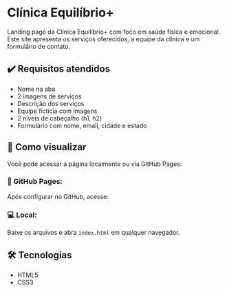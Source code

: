 # Clínica Equilíbrio+

Landing page da Clínica Equilíbrio+ com foco em saúde física e emocional. Este site apresenta os serviços oferecidos, a equipe da clínica e um formulário de contato.

## ✔️ Requisitos atendidos

- Nome na aba
- 2 imagens de serviços
- Descrição dos serviços
- Equipe fictícia com imagens
- 2 níveis de cabeçalho (h1, h2)
- Formulário com nome, email, cidade e estado

## 🚀 Como visualizar

Você pode acessar a página localmente ou via GitHub Pages:

### 🔗 GitHub Pages:
Após configurar no GitHub, acesse:

### 💻 Local:
Baixe os arquivos e abra `index.html` em qualquer navegador.

## 🛠 Tecnologias

- HTML5
- CSS3
